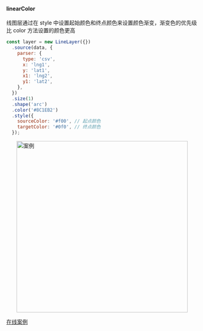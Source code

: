 #### linearColor

线图层通过在 style 中设置起始颜色和终点颜色来设置颜色渐变，渐变色的优先级比 color 方法设置的颜色更高

```javascript
const layer = new LineLayer({})
  .source(data, {
    parser: {
      type: 'csv',
      x: 'lng1',
      y: 'lat1',
      x1: 'lng2',
      y1: 'lat2',
    },
  })
  .size(1)
  .shape('arc')
  .color('#8C1EB2')
  .style({
    sourceColor: '#f00', // 起点颜色
    targetColor: '#0f0', // 终点颜色
  });
```

<img width="450px" style="display: block;margin: 0 auto;" alt="案例" src='https://gw.alipayobjects.com/mdn/rms_816329/afts/img/A*8DYQTZeQyZ4AAAAAAAAAAAAAARQnAQ'>

[在线案例](/examples/line/arc#trip_arc_dark_linear)
